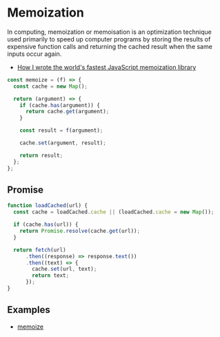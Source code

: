 # Memoization

In computing, memoization or memoisation is an optimization technique used primarily to speed up
computer programs by storing the results of expensive function calls and returning the cached result
when the same inputs occur again.

- [How I wrote the world's fastest JavaScript memoization library](https://community.risingstack.com/the-worlds-fastest-javascript-memoization-library/)

```js
const memoize = (f) => {
  const cache = new Map();

  return (argument) => {
    if (cache.has(argument)) {
      return cache.get(argument);
    }

    const result = f(argument);

    cache.set(argument, result);

    return result;
  };
};
```

## Promise

```js
function loadCached(url) {
  const cache = loadCached.cache || (loadCached.cache = new Map());

  if (cache.has(url)) {
    return Promise.resolve(cache.get(url));
  }

  return fetch(url)
      .then((response) => response.text())
      .then((text) => {
        cache.set(url, text);
        return text;
      });
}
```

## Examples

- [memoize](https://github.com/lodash/lodash/blob/master/memoize.js)
